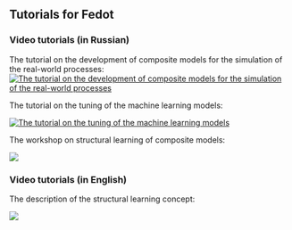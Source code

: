 ## Tutorials for Fedot

### Video tutorials (in Russian)

The tutorial on the development of composite models for the simulation of the real-world processes:
[![The tutorial on the development of composite models for the simulation of the real-world processes](https://res.cloudinary.com/marcomontalbano/image/upload/v1591701819/video_to_markdown/images/youtube--_Q75GanhmrI-c05b58ac6eb4c4700831b2b3070cd403.jpg)](https://www.youtube.com/watch?v=_Q75GanhmrI "The tutorial on the development of composite models for the simulation of the real-world processes")

The tutorial on the tuning of the machine learning models:

[![The tutorial on the tuning of the machine learning models](https://res.cloudinary.com/marcomontalbano/image/upload/v1591705595/video_to_markdown/images/youtube--7lWn0sljag4-c05b58ac6eb4c4700831b2b3070cd403.jpg)](https://www.youtube.com/watch?v=7lWn0sljag4 "The tutorial on the tuning of the machine learning models")

The workshop on structural learning of composite models:

[![](https://res.cloudinary.com/marcomontalbano/image/upload/v1594040459/video_to_markdown/images/youtube--Ca3gmqrvWjY-c05b58ac6eb4c4700831b2b3070cd403.jpg)](https://www.youtube.com/watch?v=Ca3gmqrvWjY "")


### Video tutorials (in English)

The description of the structural learning concept:

[![](https://res.cloudinary.com/marcomontalbano/image/upload/v1594040513/video_to_markdown/images/youtube--RidsbUpkNqI-c05b58ac6eb4c4700831b2b3070cd403.jpg)](https://www.youtube.com/watch?v=RidsbUpkNqI "")
